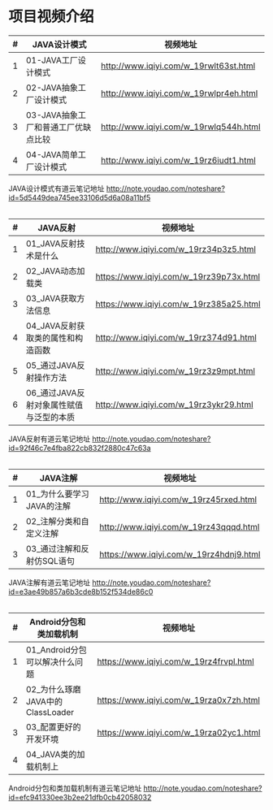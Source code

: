 项目视频介绍 
===========

|#|JAVA设计模式|视频地址|
|---|----|-----|
|1|01-JAVA工厂设计模式|http://www.iqiyi.com/w_19rwlt63st.html|
|2|02-JAVA抽象工厂设计模式|http://www.iqiyi.com/w_19rwlpr4eh.html|
|3|03-JAVA抽象工厂和普通工厂优缺点比较|http://www.iqiyi.com/w_19rwlq544h.html|
|4|04-JAVA简单工厂设计模式|http://www.iqiyi.com/w_19rz6iudt1.html|

JAVA设计模式有道云笔记地址
http://note.youdao.com/noteshare?id=5d5449dea745ee33106d5d6a08a11bf5
<br> <br> 


|#|JAVA反射|视频地址|
|---|----|-----|
|1|01_JAVA反射技术是什么|http://www.iqiyi.com/w_19rz34p3z5.html|
|2|02_JAVA动态加载类|https://www.iqiyi.com/w_19rz39p73x.html|
|3|03_JAVA获取方法信息|https://www.iqiyi.com/w_19rz385a25.html|
|4|04_JAVA反射获取类的属性和构造函数|http://www.iqiyi.com/w_19rz374d91.html|
|5|05_通过JAVA反射操作方法|http://www.iqiyi.com/w_19rz3z9mpt.html|
|6|06_通过JAVA反射对象属性赋值与泛型的本质|http://www.iqiyi.com/w_19rz3ykr29.html|


JAVA反射有道云笔记地址
http://note.youdao.com/noteshare?id=92f46c7e4fba822cb832f2880c47c63a
<br> <br> 


|#|JAVA注解|视频地址|
|---|----|-----|
|1|01_为什么要学习JAVA的注解|http://www.iqiyi.com/w_19rz45rxed.html|
|2|02_注解分类和自定义注解|http://www.iqiyi.com/w_19rz43qqqd.html|
|3|03_通过注解和反射仿SQL语句|https://www.iqiyi.com/w_19rz4hdnj9.html|

JAVA注解有道云笔记地址
http://note.youdao.com/noteshare?id=e3ae49b857a6b3cde8b152f534de86c0
<br> <br> 


|#|Android分包和类加载机制|视频地址|
|---|----|-----|
|1|01_Android分包可以解决什么问题|https://www.iqiyi.com/w_19rz4frvpl.html|
|2|02_为什么琢磨JAVA中的ClassLoader|https://www.iqiyi.com/w_19rza0x7zh.html|
|3|03_配置更好的开发环境|https://www.iqiyi.com/w_19rza02yc1.html|
|4|04_JAVA类的加载机制上||

Android分包和类加载机制有道云笔记地址
http://note.youdao.com/noteshare?id=efc941330ee3b2ee21dfb0cb42058032
<br> <br>  

